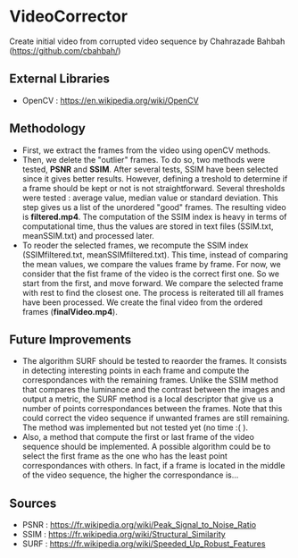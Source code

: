 # VideoCorrector
Create initial video from corrupted video sequence 
by Chahrazade Bahbah (https://github.com/cbahbah/)

## External Libraries
 - OpenCV : https://en.wikipedia.org/wiki/OpenCV


## Methodology
 - First, we extract the frames from the video using openCV methods. 
 - Then, we delete the "outlier" frames. To do so, two methods were tested, **PSNR** and **SSIM**. After several tests, SSIM have been selected since it gives better results. However, defining a treshold to determine if a frame should be kept or not is not straightforward. Several thresholds were tested : average value, median value or standard deviation. This step gives us a list of the unordered "good" frames. The resulting video is **filtered.mp4**. The computation of the SSIM index is heavy in terms of computational time, thus the values are stored in text files (SSIM.txt, meanSSIM.txt) and processed later.
 - To reoder the selected frames, we recompute the SSIM index (SSIMfiltered.txt, meanSSIMfiltered.txt). This time, instead of comparing the mean values, we compare the values frame by frame. For now, we consider that the fist frame of the video is the correct first one. So we start from the first, and move forward. We compare the selected frame with rest to find the closest one. The process is reiterated till all frames have been processed. We create the final video from the ordered frames (**finalVideo.mp4**).


## Future Improvements 
 - The algorithm SURF should be tested to reaorder the frames. It consists in detecting interesting points in each frame and compute the correspondances with the remaining frames. Unlike the SSIM method that compares the luminance and the contrast between the images and output a metric, the SURF method is a local descriptor that give us a number of points correspondances between the frames. Note that this could correct the video sequence if unwanted frames are still remaining. The method was implemented but not tested yet (no time :( ).
 - Also, a method that compute the first or last frame of the video sequence should be implemented. A possible algorithm could be to select the first frame as the one who has the least point correspondances with others. In fact, if a frame is located in the middle of the video sequence, the higher the correspondance is...



## Sources
 - PSNR : https://fr.wikipedia.org/wiki/Peak_Signal_to_Noise_Ratio
 - SSIM : https://fr.wikipedia.org/wiki/Structural_Similarity
 - SURF : https://fr.wikipedia.org/wiki/Speeded_Up_Robust_Features




